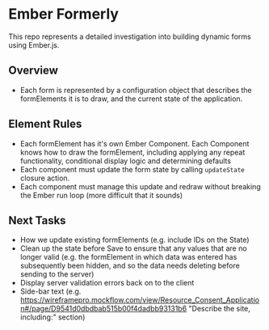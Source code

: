# Ember Formerly

This repo represents a detailed investigation into building dynamic forms using Ember.js.

## Overview
* Each form is represented by a configuration object that describes the formElements it is to draw, and the current state
of the application.

## Element Rules
* Each formElement has it's own Ember Component.  Each Component knows how to draw the formElement, including applying any
repeat functionality, conditional display logic and determining defaults
* Each component must update the form state by calling `updateState` closure action.
* Each component must manage this update and redraw without breaking the Ember run loop (more difficult that it sounds)

## Next Tasks
* How we update existing formElements (e.g. include IDs on the State)
* Clean up the state before Save to ensure that any values that are no longer valid (e.g. the formElement in which data was
entered has subsequently been hidden, and so the data needs deleting before sending to the server)
* Display server validation errors back on to the client
* Side-bar text (e.g. https://wireframepro.mockflow.com/view/Resource_Consent_Application#/page/D9541d0dbdbab515b00f4dadbb93131b6
"Describe the site, including:" section)


